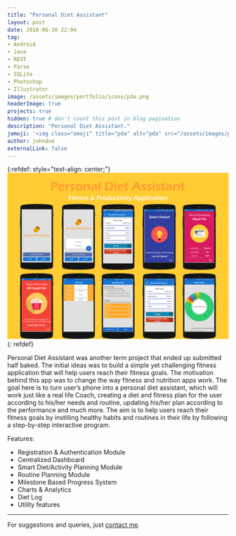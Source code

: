 ```yaml
---
title: "Personal Diet Assistant"
layout: post
date: 2016-06-10 22:04
tag: 
- Android
- Java
- REST
- Parse
- SQLite
- Photoshop
- Illustrator
image: /assets/images/portfolio/icons/pda.png
headerImage: true
projects: true
hidden: true # don't count this post in blog pagination
description: "Personal Diet Assistant."
jemoji: '<img class="emoji" title="pda" alt="pda" src="/assets/images/portfolio/icons/pda.png" height="20" width="20" align="absmiddle">'
author: johndoe
externalLink: false
---
```


{:refdef: style="text-align: center;"}
![Screenshot](/assets/images/portfolio/pda.png)
{: refdef}

Personal Diet Assistant was another term project that ended up submitted half baked. The initial ideas was to build a simple yet challenging fitness application that will help users reach their fitness goals. The motivation behind this app was to change the way fitness and nutrition apps work. The goal here is to turn user’s phone into a personal diet assistant, which will work just like a real life Coach, creating a diet and fitness plan for the user according to his/her needs and routine, updating his/her plan according to the performance and much more. The aim is to help users reach their fitness goals by instilling healthy habits and routines in their life by following a step-by-step interactive program. 

Features: 

- Registration & Authentication Module 
- Centralized Dashboard 
- Smart Diet/Activity Planning Module 
- Routine Planning Module 
- Milestone Based Progress System 
- Charts & Analytics 
- Diet Log 
- Utility features

---

For suggestions and queries, just [contact me](http://linkedin.com/in/xuhaibahmad).
